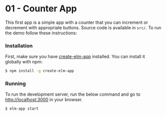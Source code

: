 # 01 - Counter App

This first app is a simple app with a counter that you can increment or
decrement with appropriate buttons. Source code is available in `src/`. To run
the demo follow these instructions:

### Installation

First, make sure you have
[create-elm-app](https://github.com/halfzebra/create-elm-app) installed. You can
install it globally with npm:

```sh
$ npm install -g create-elm-app
```

### Running

To run the development server, run the below command and go to
[http://localhost:3000](http://localhost:3000) in your browser.

```sh
$ elm-app start
```
